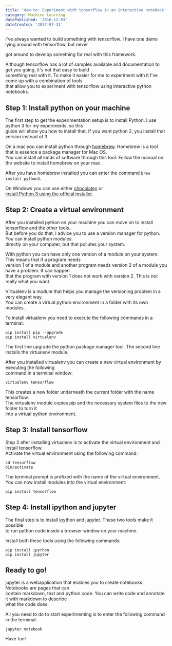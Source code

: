 ```yaml
---
title: 'How-to: Experiment with tensorflow in an interactive notebook'
category: Machine Learning
datePublished: '2016-12-03'
dateCreated: '2017-07-31'
---
```

<!--kg-card-begin: markdown--><p>I've always wanted to build something with tensorflow. I have one demo lying around with tensorflow, but never<br>
got around to develop something for real with this framework.</p>
<p>Although tensorflow has a lot of samples available and documentation to get you going, it's not that easy to build<br>
something real with it. To make it easier for me to experiment with it I've come up with a combination of tools<br>
that allow you to experiment with tensorflow using interactive python notebooks.</p>
<!-- more -->
<h2 id="step1installpythononyourmachine">Step 1: Install python on your machine</h2>
<p>The first step to get the experimentation setup is to install Python. I use python 3 for my experiments, so this<br>
guide will show you how to install that. If you want python 2, you install that version instead of 3.</p>
<p>On a mac you can install python through <a href="http://brew.sh/">homebrew</a>. Homebrew is a tool that is essence a package manager for Mac OS.<br>
You can install all kinds of software through this tool. Follow the manual on the website to install homebrew on your mac.</p>
<p>After you have homebrew installed you can enter the command <code>brew install python3</code>.</p>
<p>On Windows you can use either <a href="https://chocolatey.org/">chocolatey</a> or<br>
<a href="https://www.python.org/downloads/release/python-352/">install Python 3 using the official installer</a>.</p>
<h2 id="step2createavirtualenvironment">Step 2: Create a virtual environment</h2>
<p>After you installed python on your machine you can move on to install tensorflow and the other tools.<br>
But before you do that, I advice you to use a version manager for python. You can install python modules<br>
directly on your computer, but that pollutes your system.</p>
<p>With python you can have only one version of a module on your system. This means that if a program needs<br>
version 1 of a module and another program needs version 2 of a module you have a problem. It can happen<br>
that the program with version 1 does not work with version 2. This is not really what you want.</p>
<p>Virtualenv is a module that helps you manage the versioning problem in a very elegant way.<br>
You can create a virtual python environment in a folder with its own modules.</p>
<p>To install virtualenv you need to execute the following commands in a terminal:</p>
<pre><code>pip install pip --upgrade
pip install virtualenv
</code></pre>
<p>The first line upgrade the python package manager tool. The second line installs the virtualenv module.</p>
<p>After you installed virtualenv you can create a new virtual environment by executing the following<br>
command in a terminal window:</p>
<pre><code>virtualenv tensorflow
</code></pre>
<p>This creates a new folder underneath the current folder with the name tensorflow.<br>
The virtualenv module copies pip and the necessary system files to the new folder to turn it<br>
into a virtual python environment.</p>
<h2 id="step3installtensorflow">Step 3: Install tensorflow</h2>
<p>Step 3 after installing virtualenv is to activate the virtual environment and install tensorflow.<br>
Activate the virtual environment using the following command:</p>
<pre><code>cd tensorflow
bin/activate
</code></pre>
<p>The terminal prompt is prefixed with the name of the virtual environment.<br>
You can now install modules into the virtual environment:</p>
<pre><code>pip install tensorflow
</code></pre>
<h2 id="step4installipythonandjupyter">Step 4: Install ipython and jupyter</h2>
<p>The final step is to install ipython and jupyter. These two tools make it possible<br>
to run python code inside a browser window on your machine.</p>
<p>Install both these tools using the following commands:</p>
<pre><code>pip install ipython
pip install jupyter
</code></pre>
<h2 id="readytogo">Ready to go!</h2>
<p>jupyter is a webapplication that enables you to create notebooks. Notebooks are pages that can<br>
contain markdown, text and python code. You can write code and annotate it with markdown to describe<br>
what the code does.</p>
<p>All you need to do to start experimenting is to enter the following command in the terminal:</p>
<pre><code>jupyter notebook
</code></pre>
<p>Have fun!</p>
<!--kg-card-end: markdown-->
